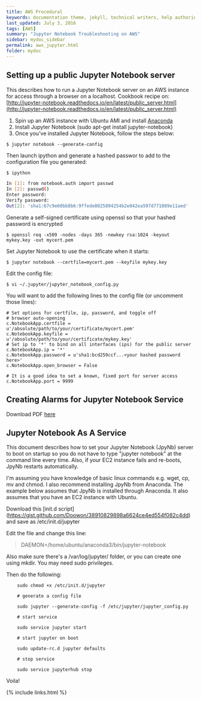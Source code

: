 ```yaml
---
title: AWS Procedural
keywords: documentation theme, jekyll, technical writers, help authoring tools, hat replacements
last_updated: July 3, 2016
tags: [AWS]
summary: "Jupyter Notebook Troubleshooting on AWS"
sidebar: mydoc_sidebar
permalink: aws_jupyter.html
folder: mydoc
---
```

## Setting up a public Jupyter Notebook server
This describes how to run a Jupyter Notebook server on an AWS instance for access through a browser on a localhost. Cookbook recipe on:
[http://jupyter-notebook.readthedocs.io/en/latest/public_server.html](http://jupyter-notebook.readthedocs.io/en/latest/public_server.html)

1. Spin up an AWS instance with Ubuntu AMI and install [Anaconda](https://docs.continuum.io/anaconda/install)
2. Install Jupyter Notebook (sudo apt-get install jupyter-notebook)
3. Once you've installed Jupyter Notebook, follow the steps below:

``` 
$ jupyter notebook --generate-config 

```
Then launch ipython and generate a hashed passwor to add to the configuration file you generated:
```bash
$ ipython

In [1]: from notebook.auth import passwd
In [2]: passwd()
Enter password:
Verify password:
Out[2]: 'sha1:67c9e60bb8b6:9ffede0825894254b2e042ea597d771089e11aed'
```

Generate a self-signed certificate using openssl so that your hashed password is encrypted
```
$ openssl req -x509 -nodes -days 365 -newkey rsa:1024 -keyout mykey.key -out mycert.pem
```

Set Jupyter Notebook to use the certificate when it starts: 
```
$ jupyter notebook --certfile=mycert.pem --keyfile mykey.key
```

Edit the config file:
```
$ vi ~/.jupyter/jupyter_notebook_config.py
```

You will want to add the following lines to the config file (or uncomment those lines): 
```
# Set options for certfile, ip, password, and toggle off
# browser auto-opening
c.NotebookApp.certfile = u'/absolute/path/to/your/certificate/mycert.pem'
c.NotebookApp.keyfile = u'/absolute/path/to/your/certificate/mykey.key'
# Set ip to '*' to bind on all interfaces (ips) for the public server
c.NotebookApp.ip = '*'
c.NotebookApp.password = u'sha1:bcd259ccf...<your hashed password here>'
c.NotebookApp.open_browser = False

# It is a good idea to set a known, fixed port for server access
c.NotebookApp.port = 9999
```

## Creating Alarms for Jupyter Notebook Service
Download PDF [here](/documentation/pdf/Doc43_Jupyter_on_AWS.pdf) 

## Jupyter Notebook As A Service
This document describes how to set your Jupyter Notebook (JpyNb) server to boot on startup so you do not have to type "jupyter notebook" at the command line every time. Also, if your EC2 instance fails and re-boots, JpyNb restarts automatically. 

I'm assuming you have knowledge of basic linux commands e.g. wget, cp, mv and chmod. I also recommend installing JpyNb from Anaconda. The example below assumes that JpyNb is installed through Anaconda. It also assumes that you have an EC2 instance with Ubuntu. 

Download this [init.d script] (https://gist.github.com/Doowon/38910829898a6624ce4ed554f082c4dd) and save as /etc/init.d/jupyter

Edit the file and change this line:

> DAEMON=/home/ubuntu/anaconda3/bin/jupyter-notebook

Also make sure there's a /var/log/jupyter/ folder, or you can create one using mkdir. You may need sudo privileges. 

Then do the following:
```
    sudo chmod +x /etc/init.d/jupyter
    
    # generate a config file
    
    sudo jupyter --generate-config -f /etc/jupyter/jupyter_config.py
    
    # start service
    
    sudo service jupyter start
    
    # start jupyter on boot
    
    sudo update-rc.d jupyter defaults
    
    # stop service
    
    sudo service jupyterhub stop
```

Voila! 


{% include links.html %}

